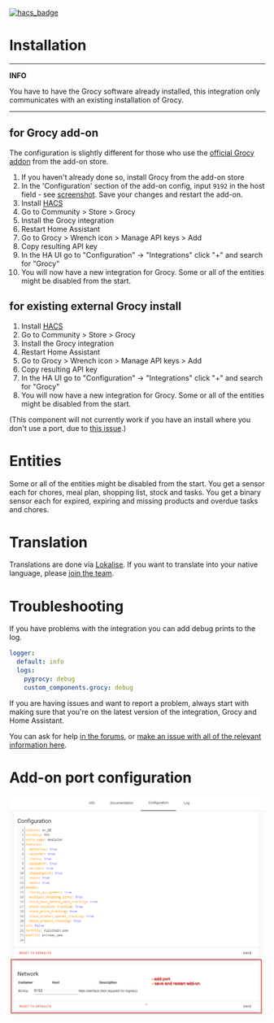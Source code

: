 [![hacs_badge](https://img.shields.io/badge/HACS-Default-orange.svg)](https://github.com/custom-components/hacs)
# Installation


---
**INFO**

You have to have the Grocy software already installed, this integration only communicates with an existing installation of Grocy.

---


## <a name="addon"></a>for Grocy add-on

The configuration is slightly different for those who use the [official Grocy addon](https://github.com/hassio-addons/addon-grocy) from the add-on store.

1. If you haven't already done so, install Grocy from the add-on store
2. In the 'Configuration' section of the add-on config, input `9192` in the host field - see [screenshot](#screenshot). Save your changes and restart the add-on.
3. Install [HACS](https://hacs.xyz/)
4. Go to Community > Store > Grocy
5. Install the Grocy integration
6. Restart Home Assistant
7. Go to Grocy > Wrench icon > Manage API keys > Add
8. Copy resulting API key
9. In the HA UI go to "Configuration" -> "Integrations" click "+" and search for "Grocy"
10. You will now have a new integration for Grocy. Some or all of the entities might be disabled from the start.


## <a name="external"></a> for existing external Grocy install

1. Install [HACS](https://hacs.xyz/)
2. Go to Community > Store > Grocy
3. Install the Grocy integration
4. Restart Home Assistant
5. Go to Grocy > Wrench icon > Manage API keys > Add
6. Copy resulting API key
7. In the HA UI go to "Configuration" -> "Integrations" click "+" and search for "Grocy"
8. You will now have a new integration for Grocy. Some or all of the entities might be disabled from the start.

(This component will not currently work if you have an install where you don't use a port, due to [this issue](https://github.com/SebRut/pygrocy/issues/121).)



# Entities
Some or all of the entities might be disabled from the start.
You get a sensor each for chores, meal plan, shopping list, stock and tasks.
You get a binary sensor each for expired, expiring and missing products and overdue tasks and chores.

# Translation
Translations are done via [Lokalise](https://app.lokalise.com/public/260939135f7593a05f2b79.75475372/). If you want to translate into your native language, please [join the team](https://app.lokalise.com/public/260939135f7593a05f2b79.75475372/).

# Troubleshooting

If you have problems with the integration you can add debug prints to the log.

```yaml
logger:
  default: info
  logs:
    pygrocy: debug
    custom_components.grocy: debug
```

If you are having issues and want to report a problem, always start with making sure that you're on the latest version of the integration, Grocy and Home Assistant.

You can ask for help [in the forums](https://community.home-assistant.io/t/grocy-custom-component-and-card-s/218978), or [make an issue with all of the relevant information here](https://github.com/custom-components/grocy/issues/new?assignees=&labels=&template=bug_report.md&title=).


# <a name="screenshot"></a>Add-on port configuration
![alt text](grocy-addon-config.png)